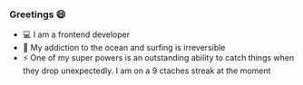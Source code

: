 ### Greetings :smile:

* :computer: I am a frontend developer  
* :ocean: My addiction to the ocean and surfing is irreversible  
* :zap: One of my super powers is an outstanding ability to catch things when they drop unexpectedly. I am on a 9 ctaches streak at the moment  



<!--
**Pedro-Mac/Pedro-Mac** is a ✨ _special_ ✨ repository because its `README.md` (this file) appears on your GitHub profile.

Here are some ideas to get you started:

- 🔭 I’m currently working on ...
- 🌱 I’m currently learning ...
- 👯 I’m looking to collaborate on ...
- 🤔 I’m looking for help with ...
- 💬 Ask me about ...
- 📫 How to reach me: ...
- 😄 Pronouns: ...
- ⚡ Fun fact: ...
-->
